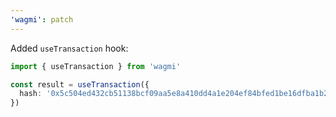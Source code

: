 ```yaml
---
'wagmi': patch
---
```


Added `useTransaction` hook:

```ts
import { useTransaction } from 'wagmi'

const result = useTransaction({
  hash: '0x5c504ed432cb51138bcf09aa5e8a410dd4a1e204ef84bfed1be16dfba1b22060',
})
```
